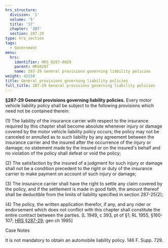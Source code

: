 ```yaml
---
hrs_structure:
  division: '1'
  volume: '5'
  title: '17'
  chapter: '287'
  section: 287-29
type: hrs_section
tags:
  - Government
menu:
  hrs:
    identifier: HRS_0287-0029
    parent: HRS0287
    name: 287-29 General provisions governing liability policies
weight: 42150
title: General provisions governing liability policies
full_title: 287-29 General provisions governing liability policies
---
```

**§287-29 General provisions governing liability policies.** Every motor vehicle liability policy shall be subject to the following provisions which need not be contained therein:

(1) The liability of the insurance carrier with respect to the insurance required by this chapter shall become absolute whenever injury or damage covered by the motor vehicle liability policy occurs; the policy may not be canceled or annulled as to such liability by any agreement between the insurance carrier and the insured after the occurrence of the injury or damage; no statement made by the insured or on the insured's behalf and no violation of the policy shall defeat or void the policy;

(2) The satisfaction by the insured of a judgment for such injury or damage shall not be a condition precedent to the right or duty of the insurance carrier to make payment on account of such injury or damage;

(3) The insurance carrier shall have the right to settle any claim covered by the policy, and if the settlement is made in good faith, the amount thereof shall be deductible from the limits of liability specified in section 287-25(2);

(4) The policy, the written application therefor, if any, and any rider or endorsement which does not conflict with this chapter shall constitute the entire contract between the parties. [L 1949, c 393, pt of §1; RL 1955, §160-107; [HRS §287-29](/title-17/chapter-287/section-287-29/); gen ch 1985]

Case Notes

It is not mandatory to obtain an automobile liability policy. 146 F. Supp. 729.